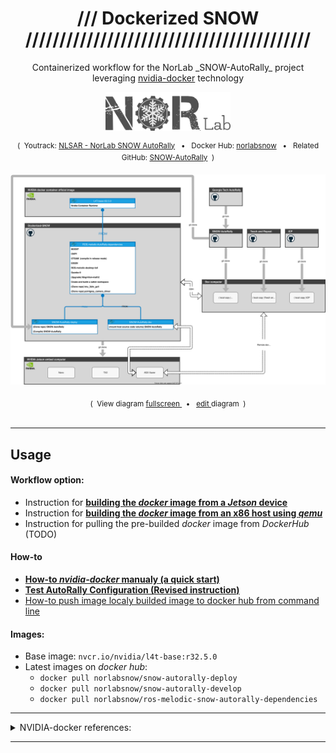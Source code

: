<div align="center">
<h1>/// Dockerized SNOW //////////////////////////////////////////</h1>
<p>
Containerized workflow for the NorLab _SNOW-AutoRally_ project leveraging 
<a href="https://github.com/NVIDIA/nvidia-docker">nvidia-docker</a>
technology
</p>
<a href="https://norlab.ulaval.ca/research/">
<img src="./images/norlab_logo_acronym_dark.png" width="200">
</a>
<br>
<p>
<sup>
(&nbsp; 
Youtrack: <a href="https://redleader.myjetbrains.com/youtrack/dashboard?id=bce3112d-bda1-425c-8628-802a047be4d3">NLSAR - NorLab SNOW AutoRally</a>
&nbsp; • &nbsp; Docker Hub:
<a href="https://hub.docker.com/u/norlabsnow">norlabsnow</a>
&nbsp; • &nbsp; Related GitHub:
<a href="https://github.com/RedLeader962/autorally">SNOW-AutoRally</a>
&nbsp;)
</sup>
</p>
</div>
<div align="center">
<p>
<a href="https://viewer.diagrams.net/?target=blank&highlight=0000ff&edit=_blank&layers=1&nav=1&title=dockerized_snow_plan.drawio#Uhttps%3A%2F%2Fraw.githubusercontent.com%2FRedLeader962%2FDockerized-SNOW%2Fmaster%2Fdrawio%2Fdockerized_snow_plan.drawio">
<img src="drawio/dockerized_snow_plan.svg">
</a>
</p>
<sub>
(&nbsp; View diagram  
<a href="https://viewer.diagrams.net/?target=blank&highlight=0000ff&edit=_blank&layers=1&nav=1&title=dockerized_snow_plan.drawio#Uhttps%3A%2F%2Fraw.githubusercontent.com%2FRedLeader962%2FDockerized-SNOW%2Fmaster%2Fdrawio%2Fdockerized_snow_plan.drawio">
fullscreen
</a>
&nbsp; • &nbsp;
<a href="https://app.diagrams.net/?mode=github#HRedLeader962%2FDockerized-SNOW%2Fmaster%2Fdrawio%2Fdockerized_snow_plan.drawio" target="_blank" rel="noopener noreferrer">edit
</a>
diagram &nbsp;)
</sub>
</div>
<br>

---
## Usage

#### Workflow option:

- Instruction for [**building the _docker_ image from a _Jetson_ device**](README_Jetson_builded.md)
- Instruction for [**building the _docker_ image from an x86 host using _qemu_**](README_cross_compiler.md)
- Instruction for pulling the pre-builded _docker_ image from _DockerHub_ (TODO)

#### How-to
- [**How-to _nvidia-docker_ manualy (a quick start)**](README_docker_manualy_quickstart.md)
- [**Test AutoRally Configuration (**Revised instruction**)**](https://github.com/RedLeader962/SNOW-AutoRally#test-autorally-configuration-in-gazebo-revised-instruction)
- [How-to push image localy builded image to docker hub from command line](README_push_to_dockerhub.md)


#### Images:
- Base image: `nvcr.io/nvidia/l4t-base:r32.5.0`
- Latest images on _docker hub_: 
   - `docker pull norlabsnow/snow-autorally-deploy`
   - `docker pull norlabsnow/snow-autorally-develop`
   - `docker pull norlabsnow/ros-melodic-snow-autorally-dependencies`
  
---

<details>
<summary>NVIDIA-docker references:</summary>

- [nvidia-docker: Build and run Docker containers leveraging NVIDIA GPUs](https://github.com/NVIDIA/nvidia-docker) 
  - [NVIDIA Container Runtime on _Jetson_](https://github.com/NVIDIA/nvidia-docker/wiki/NVIDIA-Container-Runtime-on-Jetson)
  - [Driver containers](https://github.com/NVIDIA/nvidia-docker/wiki/Driver-containers)
- [NVIDIA Cloud Native Technologies](https://docs.nvidia.com/datacenter/cloud-native/#)

</details>

---




 

